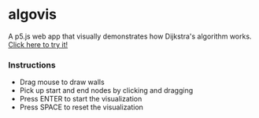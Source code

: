 # algovis

A p5.js web app that visually demonstrates how Dijkstra's algorithm works. [Click here to try it!](https://mjvar.github.io/mjvar-algovis.io/)

### Instructions

* Drag mouse to draw walls
* Pick up start and end nodes by clicking and dragging
* Press ENTER to start the visualization
* Press SPACE to reset the visualization
